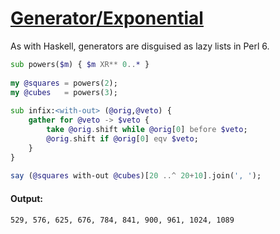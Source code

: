 [1]: https://rosettacode.org/wiki/Generator/Exponential

# [Generator/Exponential][1]

As with Haskell, generators are disguised as lazy lists in Perl&#160;6.

```raku
sub powers($m) { $m XR** 0..* }
 
my @squares = powers(2);
my @cubes   = powers(3);
 
sub infix:<with-out> (@orig,@veto) {
    gather for @veto -> $veto {
        take @orig.shift while @orig[0] before $veto;
        @orig.shift if @orig[0] eqv $veto;
    }
}
 
say (@squares with-out @cubes)[20 ..^ 20+10].join(', ');
```

#### Output:
```
529, 576, 625, 676, 784, 841, 900, 961, 1024, 1089
```